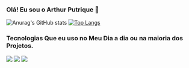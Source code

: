### Olá! Eu sou o Arthur Putrique 👋  

![Anurag's GitHub stats](https://github-readme-stats.vercel.app/api?username=ThurFps&show_icons=true&theme=dracula)
[![Top Langs](https://github-readme-stats.vercel.app/api/top-langs/?username=ThurFps&langs_count=8)](https://github.com/anuraghazra/github-readme-dracula)


<div>
<h3>
Tecnologias Que eu uso no Meu Dia a dia ou na maioria dos Projetos.
</h3>
</div>
<img src="https://img.shields.io/badge/HTML5-E34F26?style=for-the-badge&logo=html5&logoColor=white">
<img src="https://img.shields.io/badge/CSS3-1572B6?style=for-the-badge&logo=css3&logoColor=white">
<img src="https://img.shields.io/badge/JavaScript-323330?style=for-the-badge&logo=javascript&logoColor=F7DF1Ef ">

